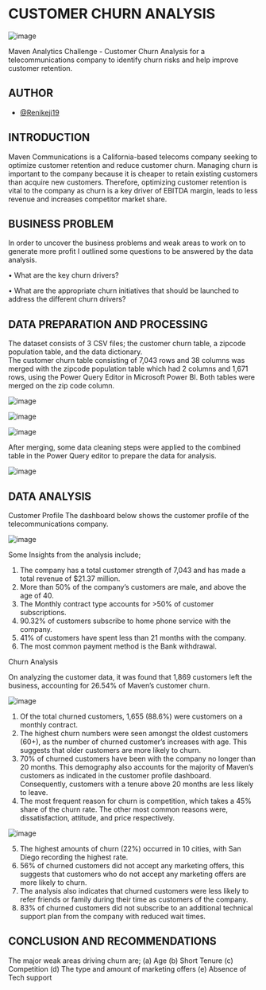 # CUSTOMER CHURN ANALYSIS

![image](https://user-images.githubusercontent.com/97131888/183288194-abfb049e-92cb-44e7-a89e-82108c1adb2e.png)

Maven Analytics Challenge - Customer Churn Analysis for a telecommunications company to identify churn risks and help improve customer retention.

## AUTHOR

- [@Renikeji19](https://www.github.com/Renikeji19)

## INTRODUCTION 
Maven Communications is a California-based telecoms company seeking to optimize customer retention and reduce customer churn. Managing churn is important to the company because it is cheaper to retain existing customers than acquire new customers. Therefore, optimizing customer retention is vital to the company as churn is a key driver of EBITDA margin, leads to less revenue and increases competitor market share.

## BUSINESS PROBLEM
In order to uncover the business problems and weak areas to work on to generate more profit I outlined some questions to be answered by the data analysis.

•	What are the key churn drivers?

•	What are the appropriate churn initiatives that should be launched to address the different churn drivers?


## DATA PREPARATION AND PROCESSING
The dataset consists of 3 CSV files; the customer churn table, a zipcode population table, and the data dictionary.  
The customer churn table consisting of 7,043 rows and 38 columns was merged with the zipcode population table which had 2 columns and 1,671 rows, using the Power Query Editor in Microsoft Power BI. Both tables were merged on the zip code column. 


![image](https://user-images.githubusercontent.com/97131888/184004088-bcd8e61f-4993-4df5-869e-61e1b9f41458.png)

![image](https://user-images.githubusercontent.com/97131888/184004189-f2bae03d-f160-4ae1-9d61-f5c39fb7e72c.png)

![image](https://user-images.githubusercontent.com/97131888/184004310-c31f77c7-0a26-4b0e-bb23-59a6a48f4255.png)

After merging, some data cleaning steps were applied to the combined table in the Power Query editor to prepare the data for analysis.

![image](https://user-images.githubusercontent.com/97131888/184004385-348dd7bb-88e1-4167-bd27-337b01d5f1db.png)

  


## DATA ANALYSIS
Customer Profile
The dashboard below shows the customer profile of the telecommunications company. 

![image](https://user-images.githubusercontent.com/97131888/184005583-68b0ffbf-c6d7-4c29-aa0b-93a7136ed351.png)


Some Insights from the analysis include;

1. The company has a total customer strength of 7,043 and has made a total revenue of $21.37 million. 
2. More than 50% of the company’s customers are male, and above the age of 40. 
3. The Monthly contract type accounts for >50% of customer subscriptions. 
4. 90.32% of customers subscribe to home phone service with the company. 
5. 41% of customers have spent less than 21 months with the company.  
6. The most common payment method is the Bank withdrawal.


Churn Analysis

On analyzing the customer data, it was found that 1,869 customers left the business, accounting for 26.54% of Maven’s customer churn.

![image](https://user-images.githubusercontent.com/97131888/184005708-dcc9258e-c3ba-49a9-a589-ea4b1c727747.png)

1.	Of the total churned customers, 1,655 (88.6%) were customers on a monthly contract.
2.	The highest churn numbers were seen amongst the oldest customers (60+), as the number of churned customer’s increases with age. This suggests that older customers are more likely to churn.
3.	 70% of churned customers have been with the company no longer than 20 months. This demography also accounts for the majority of Maven’s customers as indicated in the customer profile dashboard. Consequently, customers with a tenure above 20 months are less likely to leave.
4.	The most frequent reason for churn is competition, which takes a 45% share of the churn rate. The other most common reasons were, dissatisfaction, attitude, and price respectively.



![image](https://user-images.githubusercontent.com/97131888/184026170-478a7dc2-dd44-4655-8b6f-d8b051475fc6.png)

5.	The highest amounts of churn (22%) occurred in 10 cities, with San Diego recording the highest rate.
6.	56% of churned customers did not accept any marketing offers, this suggests that customers who do not accept any marketing offers are more likely to churn. 
7.	The analysis also indicates that churned customers were less likely to refer friends or family during their time as customers of the company.
8.	83% of churned customers did not subscribe to an additional technical support plan from the company with reduced wait times.

 
## CONCLUSION AND RECOMMENDATIONS
The major weak areas driving churn are;
(a) Age
(b) Short Tenure
(c) Competition
(d) The type and amount of marketing offers 
(e) Absence of Tech support 



